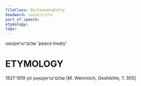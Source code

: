 ```yaml
---
fileClass: DictionaryEntry
headword: שלום־טראַקטאַט
part_of_speech: 
etymology: 
tags: 
---
```

שלום־טראַקטאַט
'peace treaty'

ETYMOLOGY
===========
שלום־טראַקטאַטן פֿון 1919־1921
[M. Weinreich, Geshikhte, 1: 305]